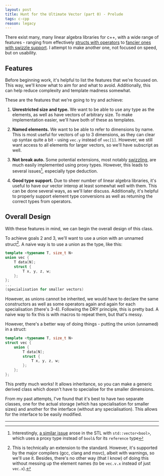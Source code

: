 ```yaml
---
layout: post
title: Hunt for the Ultimate Vector (part 0) - Prelude
tags: c-cpp
reason: legacy
---
```


There exist many, many linear algebra libraries for c++, with a wide range of features - ranging from effectively [structs with operators][sfml-vec] to [fancier ones with swizzle support][cxxswizzle]. I attempt to make another one, not focused on speed, but on usability.

[sfml-vec]: https://www.sfml-dev.org/documentation/2.4.2/classsf_1_1Vector2.php
[cxxswizzle]: https://github.com/gwiazdorrr/CxxSwizzle

<!--more-->

## Features

Before beginning work, it's helpful to list the features that we're focused on.
This way, we'll know what to aim for and what to avoid. Additionally, this can
help reduce complexity and template madness somewhat.

These are the features that we're going to try and achieve:

1. **Unrestricted size and type.** We want to be able to use any type as the elements, as well as have vectors of arbitrary size. To make implementation easier, we'll have both of these as templates.

2. **Named elements.** We want to be able to refer to dimensions by name. This is most useful for vectors of up to 3 dimensions, as they can clear up syntax quite a bit - using `vec.y` instead of `vec[1]`. However, we still want access to all elements for larger vectors, so we'll have subscript as well.

3. **Not break auto.** Some potential extensions, most notably [swizzling][3], are much easily implemented using proxy types. However, this leads to several issues[^1], especially type deduction.

[3]: https://en.wikipedia.org/wiki/Swizzling_(computer_graphics)

[^1]: Interestingly, [a similar issue][vector-bool] arose in the STL with `std::vector<bool>`, which uses a proxy type instead of `bool&` for its `reference` type

[vector-bool]: https://stackoverflow.com/q/17794569

4. **Good type support.** Due to sheer number of linear algebra libraries, it's useful to have our vector interop at least somewhat well with them. This can be done several ways, as we'll later discuss. Additionally, it's helpful to properly support element type conversions as well as returning the correct types from operators.

## Overall Design

With these features in mind, we can begin the overall design of this class.

To achieve goals 2 and 3, we'll want to use a union with an unnamed struct[^2]. A naive way is to use a union as the type, like this:

[^2]: This is technically an extension to the standard. However, it's supported by the major compilers (gcc, clang and msvc), albeit with warnings, so we'll use it. Besides, there's no other way (that I know) of doing this without messing up the element names (to be `vec.v.x` instead of just `vec.x`).

```cpp
template <typename T, size_t N>
union vec {
	T data[N];
	struct {
		T x, y, z, w;
	};
};
...
(specialisation for smaller vectors)
```

However, as unions cannot be inherited, we would have to declare the same constructors as well as some operators again and again for each specialisation (there's 3-4). Following the DRY principle, this is pretty bad. A naive way to fix this is with macros to repeat them, but that's messy.

However, there's a better way of doing things - putting the union (unnamed) in a struct:

```cpp
template <typename T, size_t N>
struct vec {
	union {
		T data[N];
		struct {
			T x, y, z, w;
		};
	};
};
```

This pretty much works! It allows inheritance, so you can make a generic derived class which doesn't have to specialise for the smaller dimensions.

From my past attempts, I've found that it's best to have two separate classes, one for the actual storage (which has specialisation for smaller sizes) and another for the interface (without any specialisation). This allows for the interface to be easily modified.

---


